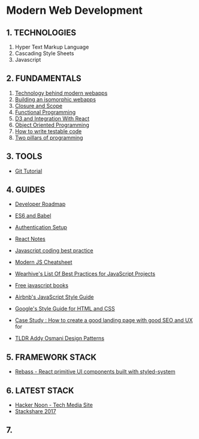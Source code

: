 # Modern Web Development

## 1. TECHNOLOGIES
1. Hyper Text Markup Language
2. Cascading Style Sheets
3. Javascript

## 2. FUNDAMENTALS
1. [Technology behind modern webapps](/fundamental/tech-behind-modern-webapps.md)
2. [Building an isomorphic webapps](/fundamental/isomorphic-webapp.md)
3. [Closure and Scope](/fundamental/scoping-and-closure-in-javascript.md)
4. [Functional Programming](/fundamental/functional-programming.md)
5. [D3 and Integration With React](/guides/d3-react-integration.md)
6. [Object Oriented Programming](/fundamental/object-oriented-programming.md)
7. [How to write testable code](http://misko.hevery.com/attachments/Guide-Writing%20Testable%20Code.pdf)
8. [Two pillars of programming](https://medium.com/javascript-scene/the-two-pillars-of-javascript-ee6f3281e7f3)

## 3. TOOLS 
* [Git Tutorial](/guides/git-tutorial.md)

## 4. GUIDES
* [Developer Roadmap](https://github.com/kamranahmedse/developer-roadmap)
* [ES6 and Babel](/guides/es6-and-babel.md)
* [Authentication Setup](/guides/auth-setup.md)
* [React Notes](/guides/react-notes.md)

* [Javascript coding best practice](/guides/coding-best-practice.md)
* [Modern JS Cheatsheet](https://github.com/mbeaudru/modern-js-cheatsheet)
* [Wearhive's List Of Best Practices for JavaScript Projects](https://github.com/wearehive/project-guidelines#readme)
* [Free javascript books](https://jsbooks.revolunet.com/)
* [Airbnb's JavaScript Style Guide](https://github.com/airbnb/javascript)
* [Google's Style Guide for HTML and CSS](https://google.github.io/styleguide/htmlcssguide.html#ID_and_Class_Name_Delimiters)
* [Case Study : How to create a good landing page with good SEO and UX](https://docs.google.com/document/d/1ihmYy7mwGY7SuRix774VcDoYpRbvgZdmM1lapbiuv6g/edit) for 
* [TLDR Addy Osmani Design Patterns](https://github.com/karlpatrickespiritu/TLDR-Learning-JS-Design-Patterns-by-Addy-Osmani) 


## 5. FRAMEWORK STACK
* [Rebass - React primitive UI components built with styled-system](https://rebassjs.org/)

## 6. LATEST STACK
* [Hacker Noon - Tech Media Site](https://hackernoon.com/)
* [Stackshare 2017](https://stackshare.io/posts/top-developer-tools-2017)

## 7. 

